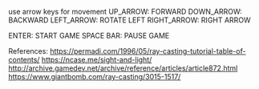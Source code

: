 use arrow keys for movement 
UP_ARROW: FORWARD
DOWN_ARROW: BACKWARD
LEFT_ARROW: ROTATE LEFT
RIGHT_ARROW: RIGHT ARROW

ENTER: START GAME
SPACE BAR: PAUSE GAME

References:
  https://permadi.com/1996/05/ray-casting-tutorial-table-of-contents/
  https://ncase.me/sight-and-light/
  http://archive.gamedev.net/archive/reference/articles/article872.html
  https://www.giantbomb.com/ray-casting/3015-1517/
